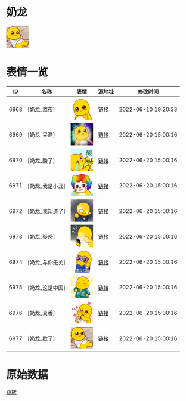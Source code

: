 # 奶龙

<img src="./cover.png" height="60" alt="cover" />

# 表情一览

|ID|名称|表情|源地址|修改时间|
|----|----|----|----|----|
|6968|[奶龙_熬夜]|<img src="./pic/006968_%5B奶龙_熬夜%5D.png" height="60" alt="熬夜"/>|[链接](http://i0.hdslb.com/bfs/emote/3f66098b21137ded994e10a4edc0a107b7e2576c.png)|2022-06-10 19:20:33|
|6969|[奶龙_呆滞]|<img src="./pic/006969_%5B奶龙_呆滞%5D.png" height="60" alt="呆滞"/>|[链接](http://i0.hdslb.com/bfs/emote/d389432fea9404e45069c3bacea567bffd2e4f15.png)|2022-06-20 15:00:16|
|6970|[奶龙_酸了]|<img src="./pic/006970_%5B奶龙_酸了%5D.png" height="60" alt="酸了"/>|[链接](http://i0.hdslb.com/bfs/emote/886fffbbce7c932c588b5941294c50ba38ba5ea1.png)|2022-06-20 15:00:16|
|6971|[奶龙_我是小丑]|<img src="./pic/006971_%5B奶龙_我是小丑%5D.png" height="60" alt="我是小丑"/>|[链接](http://i0.hdslb.com/bfs/emote/4b0fdc01146988a49ad318f3c6ca5b3f3d2e85b6.png)|2022-06-20 15:00:16|
|6972|[奶龙_我知道了]|<img src="./pic/006972_%5B奶龙_我知道了%5D.png" height="60" alt="我知道了"/>|[链接](http://i0.hdslb.com/bfs/emote/d3bca7700285bc7ade8677c4557c6066037c7253.png)|2022-06-20 15:00:16|
|6973|[奶龙_疑惑]|<img src="./pic/006973_%5B奶龙_疑惑%5D.png" height="60" alt="疑惑"/>|[链接](http://i0.hdslb.com/bfs/emote/a43138e4cbb121b90010b6df3a9e17d24dd31302.png)|2022-06-20 15:00:16|
|6974|[奶龙_与你无关]|<img src="./pic/006974_%5B奶龙_与你无关%5D.png" height="60" alt="与你无关"/>|[链接](http://i0.hdslb.com/bfs/emote/837e60f6c93647e67a8cd9f95b805548ee47d3cd.png)|2022-06-20 15:00:16|
|6975|[奶龙_这是中国]|<img src="./pic/006975_%5B奶龙_这是中国%5D.png" height="60" alt="这是中国"/>|[链接](http://i0.hdslb.com/bfs/emote/56b3a8c3c1c66e87386f6d7c28403c8ce2bc17cb.png)|2022-06-20 15:00:16|
|6976|[奶龙_真香]|<img src="./pic/006976_%5B奶龙_真香%5D.png" height="60" alt="真香"/>|[链接](http://i0.hdslb.com/bfs/emote/167bee8ed9266b77adbf5419186e1e85cf18f500.png)|2022-06-20 15:00:16|
|6977|[奶龙_歇了]|<img src="./pic/006977_%5B奶龙_歇了%5D.png" height="60" alt="歇了"/>|[链接](http://i0.hdslb.com/bfs/emote/bebc6fa5c1036f3e4b3917c53f10e98ad8993818.png)|2022-06-20 15:00:16|

# 原始数据

[跳转](./raw.json)

